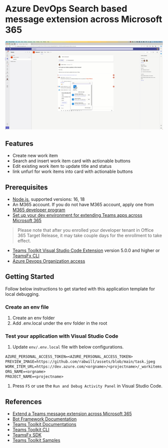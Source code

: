 # Azure DevOps Search based message extension across Microsoft 365

![azure devops app demo](./assets/demo-azure-app.gif)

## Features
- Create new work item
- Search and insert work item card with actionable buttons
- Edit existing work item to update title and status
- link unfurl for work items into card with actionable buttons

## Prerequisites

- [Node.js](https://nodejs.org/), supported versions: 16, 18
- An M365 account. If you do not have M365 account, apply one from [M365 developer program](https://developer.microsoft.com/microsoft-365/dev-program)
- [Set up your dev environment for extending Teams apps across Microsoft 365](https://aka.ms/teamsfx-m365-apps-prerequisites)
> Please note that after you enrolled your developer tenant in Office 365 Target Release, it may take couple days for the enrollment to take effect.
- [Teams Toolkit Visual Studio Code Extension](https://aka.ms/teams-toolkit) version 5.0.0 and higher or [TeamsFx CLI](https://aka.ms/teamsfx-cli)
- [Azure Devops Organization access](https://learn.microsoft.com/en-us/azure/devops/organizations/accounts/organization-management?view=azure-devops)

## Getting Started

Follow below instructions to get started with this application template for local debugging.

### Create an env file 

1.  Create an env folder 
2. Add .env.local under the env folder in the root

### Test your application with Visual Studio Code
1. Update `env/.env.local` file with below configurations.

```
AZURE_PERSONAL_ACCESS_TOKEN=<AZURE_PERSONAL_ACCESS_TOKEN>
PREVIEW_IMAGE=https://github.com/rabwill/assets/blob/main/task.jpeg
WORK_ITEM_URL=https://dev.azure.com/<orgname>/<projectname>/_workitems
ORG_NAME=<orgname>
PROJECT_NAME=<projectname>
```

1. Press `F5` or use the `Run and Debug Activity Panel` in Visual Studio Code.


## References

* [Extend a Teams message extension across Microsoft 365](https://docs.microsoft.com/microsoftteams/platform/m365-apps/extend-m365-teams-message-extension?tabs=manifest-teams-toolkit)
* [Bot Framework Documentation](https://docs.botframework.com/)
* [Teams Toolkit Documentations](https://docs.microsoft.com/microsoftteams/platform/toolkit/teams-toolkit-fundamentals)
* [Teams Toolkit CLI](https://docs.microsoft.com/microsoftteams/platform/toolkit/teamsfx-cli)
* [TeamsFx SDK](https://docs.microsoft.com/microsoftteams/platform/toolkit/teamsfx-sdk)
* [Teams Toolkit Samples](https://github.com/OfficeDev/TeamsFx-Samples)